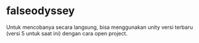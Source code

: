 # falseodyssey
Untuk mencobanya secara langsung, bisa menggunakan unity versi terbaru (versi 5 untuk saat ini) dengan cara open project.

